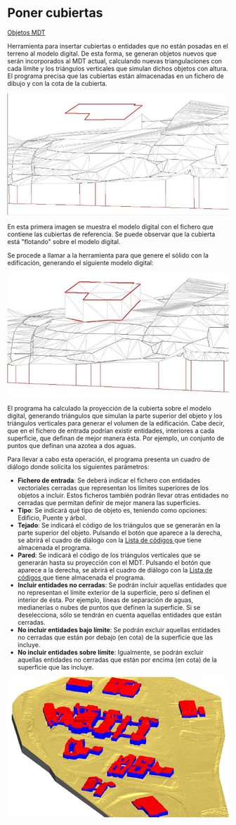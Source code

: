 # Poner cubiertas

[Objetos MDT](../fichas-de-herramientas/untitled-247/untitled-227.md)

Herramienta para insertar cubiertas o entidades que no están posadas en el terreno al modelo digital. De esta forma, se generan objetos nuevos que serán incorporados al MDT actual, calculando nuevas triangulaciones con cada límite y los triángulos verticales que simulan dichos objetos con altura. El programa precisa que las cubiertas están almacenadas en un fichero de dibujo y con la cota de la cubierta.

![](../../.gitbook/assets/cubiertas-1.jpg)

En esta primera imagen se muestra el modelo digital con el fichero que contiene las cubiertas de referencia. Se puede observar que la cubierta está "flotando" sobre el modelo digital.

Se procede a llamar a la herramienta para que genere el sólido con la edificación, generando el siguiente modelo digital:

![](../../.gitbook/assets/cubiertas-2.jpg)

El programa ha calculado la proyección de la cubierta sobre el modelo digital, generando triángulos que simulan la parte superior del objeto y los triángulos verticales para generar el volumen de la edificación. Cabe decir, que en el fichero de entrada podrían existir entidades, interiores a cada superficie, que definan de mejor manera ésta. Por ejemplo, un conjunto de puntos que definan una azotea a dos aguas.

Para llevar a cabo esta operación, el programa presenta un cuadro de diálogo donde solicita los siguientes parámetros:

* **Fichero de entrada**: Se deberá indicar el fichero con entidades vectoriales cerradas que representan los límites superiores de los objetos a incluir. Estos ficheros también podrán llevar otras entidades no cerradas que permitan definir de mejor manera las superficies.
* **Tipo**: Se indicará qué tipo de objeto es, teniendo como opciones: Edificio, Puente y árbol.
* **Tejado**: Se indicará el código de los triángulos que se generarán en la parte superior del objeto. Pulsando el botón que aparece a la derecha, se abrirá el cuadro de diálogo con la [Lista de códigos ](../otras-herramientas/untitled-151/)que tiene almacenada el programa.
* **Pared**: Se indicará el código de los triángulos verticales que se generarán hasta su proyección con el MDT. Pulsando el botón que aparece a la derecha, se abrirá el cuadro de diálogo con la [Lista de códigos ](../otras-herramientas/untitled-151/)que tiene almacenada el programa.
* **Incluir entidades no cerradas**: Se podrán incluir aquellas entidades que no representan el límite exterior de la superficie, pero sí definen el interior de ésta. Por ejemplo, líneas de separación de aguas, medianerías o nubes de puntos que definen la superficie. Si se deselecciona, sólo se tendrán en cuenta aquellas entidades que están cerradas.
* **No incluir entidades bajo límite**: Se podrán excluir aquellas entidades no cerradas que están por debajo \(en cota\) de la superficie que las incluye.
* **No incluir entidades sobre límite**: Igualmente, se podrán excluir aquellas entidades no cerradas que están por encima \(en cota\) de la superficie que las incluye.

![](../../.gitbook/assets/cubiertas-3.jpg)

